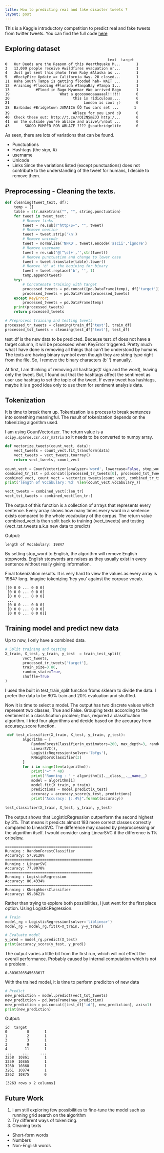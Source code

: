 ```yaml
---
title: How to predicting real and fake disaster tweets ?
layout: post
---
```


This is a Kaggle introductory competition to predict real and fake tweets from twitter tweets. You can find the full code [here](https://github.com/devennn/Programming-Challenge/blob/master/kaggle-submission/disaster-tweets/main_v2.ipynb)

## Exploring dataset
```
                                               text  target  
0   Our Deeds are the Reason of this #earthquake M...       1  
3   13,000 people receive #wildfires evacuation or...       1  
4   Just got sent this photo from Ruby #Alaska as ...       1  
5   #RockyFire Update => California Hwy. 20 closed...       1    
11  Haha South Tampa is getting flooded hah- WAIT ...       1  
12  #raining #flooding #Florida #TampaBay #Tampa 1...       1  
13            #Flood in Bago Myanmar #We arrived Bago       1   
19                       What a goooooooaaaaaal!!!!!!       0  
20                             this is ridiculous....       0  
21                                  London is cool ;)       0    
38  Barbados #Bridgetown JAMAICA ÛÒ Two cars set ...       1  
39                             Ablaze for you Lord :D       0  
40  Check these out: http://t.co/rOI2NSmEJJ http:/...       0  
41  on the outside you're ablaze and alive\r\nbut ...       0  
43       SOOOO PUMPED FOR ABLAZE ???? @southridgelife       0   
```

As seen, there are lots of variations that can be found.
  - Punctuations
  - Hashtags (the sign, #)
  - username
  - Unicode
  - Links
Since the variations listed (except punctuations) does not contribute to the understanding of the tweet for humans, I decide to remove them.

## Preprocessing - Cleaning the texts.
```python
def cleaning(tweet_text, df):
    temp = []
    table = str.maketrans("", "", string.punctuation)
    for tweet in tweet_text:
        # Remove links
        tweet = re.sub(r"http\S+", "", tweet)
        # Remove newline
        tweet = tweet.strip('\n')
        # Remove unicode
        tweet = normalize('NFKD', tweet).encode('ascii','ignore')
        # Remove username
        tweet = re.sub('@[^\s]+','',str(tweet))
        # Remove punctuation and change to lower case
        tweet = tweet.translate(table).lower()
        # Remove 'b' at the begining for binary
        tweet = tweet.replace('b', '', 1)
        temp.append(tweet)
    try:
        # Concatenate training with target
        processed_tweets = pd.concat([pd.DataFrame(temp), df['target']], axis=1)
        processed_tweets = pd.DataFrame(processed_tweets)
    except KeyError:
        processed_tweets = pd.DataFrame(temp)
    print(processed_tweets)
    return processed_tweets

# Preprocess training and testing tweets
processed_tr_tweets = cleaning(train_df['text'], train_df)
processed_tst_tweets = cleaning(test_df['text'], test_df)
```

test_df is the new data to be predicted. Because test_df does not have a target column, it will be processed when KeyError triggered. Pretty much what I have done is removing all things that can’t be understood by humans.
The texts are having binary symbol even though they are string type right from the file. So, I remove the binary characters (b’ ‘) manually.

At first, I am thinking of removing all hashtags(# sign and the word), leaving only the tweet. But, I found out that the hashtags affect the sentiment as user use hashtag to set the topic of the tweet. If every tweet has hashtags, maybe it is a good idea only to use them for sentiment analysis data.

## Tokenization

It is time to break them up. Tokenization is a process to break sentences into something meaningful. The result of tokenization depends on the tokenizing algorithm used.

I am using CountVectorizer. The return value is a ```scipy.sparse.csr.csr_matrix``` so it needs to be converted to numpy array.

```python
def vectorize_tweets(count_vect, data):
    vect_tweets = count_vect.fit_transform(data)
    vect_tweets = vect_tweets.toarray()
    return vect_tweets, count_vect
    
count_vect = CountVectorizer(analyzer='word', lowercase=False, stop_words='english')
combined_tr_tst = pd.concat([processed_tr_tweets[0], processed_tst_tweets[0]], axis=0)
combined_vect, count_vect = vectorize_tweets(count_vect, combined_tr_tst)
print('length of Vocabulary: %d' %len(count_vect.vocabulary_))

vect_tweets = combined_vect[:len_tr]
vect_tst_tweets = combined_vect[len_tr:]
```

The output of this function is a collection of arrays that represents every sentence. Every array shows how many times every word in a sentence exists compared to the whole vocabulary of the corpus. The return value combined_vect is then split back to training (vect_tweets) and testing (vect_tst_tweets a.k.a new data to predict)

Output:

```
length of Vocabulary: 19847
```

By setting stop_word to English, the algorithm will remove English stopwords. English stopwords are noises as they usually exist in every sentence without really giving information.

Final tokenization results. It is very hard to view the values as every array is 19847 long. Imagine tokenizing ‘hey you’ against the corpuse vocab.

```
[[0 0 0 ... 0 0 0]
 [0 0 0 ... 0 0 0]
 [0 0 0 ... 0 0 0]
 ...
 [0 0 0 ... 0 0 0]
 [0 0 0 ... 0 0 0]
 [0 0 0 ... 0 0 0]]
```

## Training model and predict new data

Up to now, I only have a combined data.
```python
# Split training and testing
X_train, X_test, y_train, y_test  = train_test_split(
        vect_tweets, 
        processed_tr_tweets['target'],
        train_size=0.80, 
        random_state=True,
        shuffle=True
)
```

I used the built in test_train_split function froms sklearn to divide the data. I prefer the data to be 80% train and 20% evaluation and shuffled.

Now it is time to select a model. The output has two discrete values which represent two classes, True and False. Grouping texts according to the sentiment is a classification problem; thus, required a classification algorithm. I tried four algorithms and decide based on the accuracy from accuracy_score function.

```python
 def test_classifier(X_train, X_test, y_train, y_test):
        algorithm = [
            RandomForestClassifier(n_estimators=200, max_depth=3, random_state=0),
            LinearSVC(),
            LogisticRegression(solver='lbfgs'),
            KNeighborsClassifier(3)
        ]
        for i in range(len(algorithm)):
            print("=" * 40)
            print("Running : " + algorithm[i].__class__.__name__)
            model = algorithm[i]
            model.fit(X_train, y_train)
            predictions = model.predict(X_test)
            accuracy = accuracy_score(y_test, predictions)
            print("Accuracy: {:.4%}".format(accuracy))
            
test_classifier(X_train, X_test, y_train, y_test)
```

The output shows that LogisticRegression outperform the second highest by 3%. That means it predicts almost 183 more correct classes correctly compared to LinearSVC. The difference may caused by preproccessing or the algorithm itself. I would consider using LinearSVC if the difference is 1% or below. 

```
========================================
Running : RandomForestClassifier
Accuracy: 57.9120%
========================================
Running : LinearSVC
Accuracy: 77.8070%
========================================
Running : LogisticRegression
Accuracy: 80.4334%
========================================
Running : KNeighborsClassifier
Accuracy: 69.8621%
```

Rather than trying to explore both possibilities, I just went for the first place option. Using LogisticRegression.

```python
# Train
model_rg = LogisticRegression(solver='liblinear')
model_rg = model_rg.fit(X=X_train, y=y_train)

# Evaluate model
y_pred = model_rg.predict(X_test)
print(accuracy_score(y_test, y_pred))
```

The output varies a little bit from the first run, which will not effect the overall performance. Probably caused by internal computation which is not a problem .

```
0.8030203545633617
```

With the trained model, it is time to perform prediciton of new data

```python
# Predict
new_prediction = model.predict(vect_tst_tweets)
new_prediction = pd.DataFrame(new_prediction)
new_prediction = pd.concat([test_df['id'], new_prediction], axis=1)
print(new_prediction)
```

Output:

```
id  target
0         0       1
1         2       1
2         3       1
3         9       1
4        11       1
...     ...     ...
3258  10861       1
3259  10865       1
3260  10868       1
3261  10874       1
3262  10875       0

[3263 rows x 2 columns]
```

## Future Work

1. I am still exploring few possibilities to fine-tune the model such as running grid search on the algorithm
2. Try different ways of tokenizing.
3. Cleaning texts
  - Short-form words
  - Numbers
  - Non-English words
